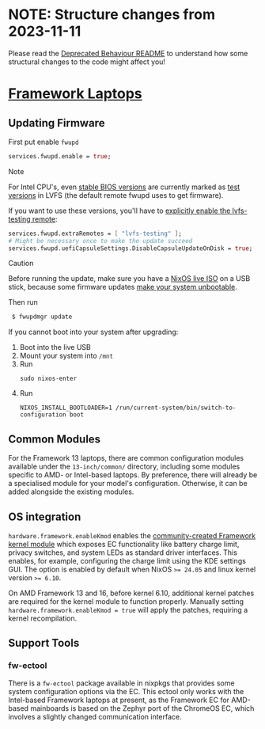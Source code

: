 # NOTE: Structure changes from 2023-11-11

Please read the [Deprecated Behaviour README](./OLD-BEHAVIOUR-DEPRECATION.md) to understand how some structural changes to
the code might affect you!

# [Framework Laptops](https://frame.work/)

## Updating Firmware

First put enable `fwupd`

```nix
services.fwupd.enable = true;
```

> [!Note]
> For Intel CPU's, even [stable BIOS versions](https://community.frame.work/t/responded-11th-gen-intel-core-bios-3-17-release/25137#update-april-11-2023-2) are currently marked as [test versions](https://fwupd.org/lvfs/devices/work.frame.Laptop.TGL.BIOS.firmware) in LVFS (the default remote fwupd uses to get firmware).
>
> If you want to use these versions, you'll have to [explicitly enable the lvfs-testing remote](https://community.frame.work/t/responded-11th-gen-intel-core-bios-3-17-release/25137#linuxlvfs-7):
>
> ```nix
> services.fwupd.extraRemotes = [ "lvfs-testing" ];
> # Might be necessary once to make the update succeed
> services.fwupd.uefiCapsuleSettings.DisableCapsuleUpdateOnDisk = true;
> ```

> [!Caution]
> Before running the update, make sure you have a [NixOS live ISO](https://nixos.org/download/#nixos-iso) on a USB stick, because some firmware updates [make your system unbootable](https://community.frame.work/t/drive-not-bootable-after-bios-update/12887).

Then run

```sh
 $ fwupdmgr update
```

If you cannot boot into your system after upgrading:
1. Boot into the live USB
2. Mount your system into `/mnt`
3. Run
   ```
   sudo nixos-enter
   ```
4. Run
   ```
   NIXOS_INSTALL_BOOTLOADER=1 /run/current-system/bin/switch-to-configuration boot
   ```

## Common Modules

For the Framework 13 laptops, there are common configuration modules available under the `13-inch/common/` directory,
including some modules specific to AMD- or Intel-based laptops. By preference, there will already be a specialised
module for your model's configuration. Otherwise, it can be added alongside the existing modules.

## OS integration

`hardware.framework.enableKmod` enables the [community-created Framework kernel
module](https://github.com/DHowett/framework-laptop-kmod) which exposes EC functionality like battery charge limit,
privacy switches, and system LEDs as standard driver interfaces. This enables, for example, configuring the charge limit
using the KDE settings GUI. The option is enabled by default when NixOS `>= 24.05` and linux kernel version `>= 6.10`.

On AMD Framework 13 and 16, before kernel 6.10, additional kernel patches are required for the kernel module to function
properly. Manually setting `hardware.framework.enableKmod = true` will apply the patches, requiring a kernel
recompilation.

## Support Tools

### fw-ectool

There is a `fw-ectool` package available in nixpkgs that provides some system configuration options via the EC.
This ectool only works with the Intel-based Framework laptops at present, as the Framework EC for AMD-based mainboards
is based on the Zephyr port of the ChromeOS EC, which involves a slightly changed communication interface.
